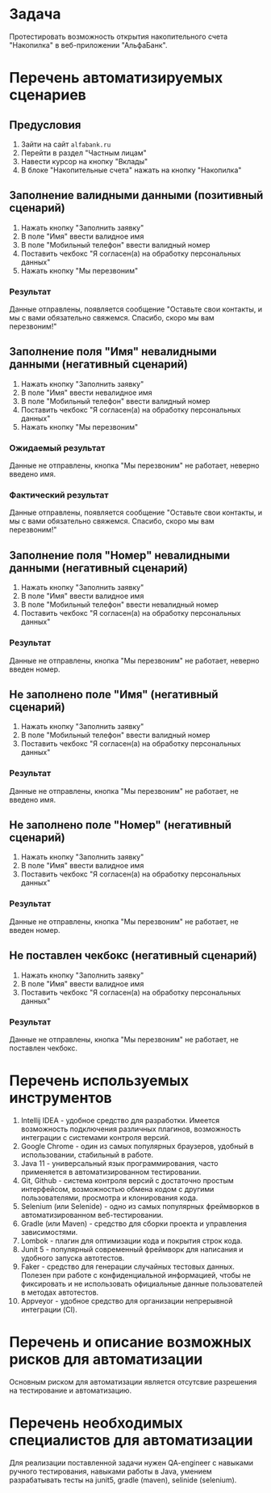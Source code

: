 # Задача
Протестировать возможность открытия накопительного счета "Накопилка" в веб-приложении "АльфаБанк".

# Перечень автоматизируемых сценариев

## Предусловия
1. Зайти на сайт ```alfabank.ru```
2. Перейти в раздел "Частным лицам"
3. Навести курсор на кнопку "Вклады"
4. В блоке "Накопительные счета" нажать на кнопку "Накопилка"

## Заполнение валидными данными (позитивный сценарий)
1. Нажать кнопку "Заполнить заявку"
2. В поле "Имя" ввести валидное имя
3. В поле "Мобильный телефон" ввести валидный номер
4. Поставить чекбокс "Я согласен(а) на обработку персональных данных"
5. Нажать кнопку "Мы перезвоним"

### Результат 
Данные отправлены, появляется сообщение "Оставьте свои контакты, и мы с вами обязательно свяжемся. Спасибо, скоро мы вам перезвоним!"

## Заполнение поля "Имя" невалидными данными (негативный сценарий)
1. Нажать кнопку "Заполнить заявку"
2. В поле "Имя" ввести невалидное имя
3. В поле "Мобильный телефон" ввести валидный номер
4. Поставить чекбокс "Я согласен(а) на обработку персональных данных"
5. Нажать кнопку "Мы перезвоним"

### Ожидаемый результат
Данные не отправлены, кнопка "Мы перезвоним" не работает, неверно введено имя.

### Фактический результат 
Данные отправлены, появляется сообщение "Оставьте свои контакты, и мы с вами обязательно свяжемся. Спасибо, скоро мы вам перезвоним!"

## Заполнение поля "Номер" невалидными данными (негативный сценарий)
1. Нажать кнопку "Заполнить заявку"
2. В поле "Имя" ввести валидное имя
3. В поле "Мобильный телефон" ввести невалидный номер
4. Поставить чекбокс "Я согласен(а) на обработку персональных данных"

### Результат
Данные не отправлены, кнопка "Мы перезвоним" не работает, неверно введен номер.

## Не заполнено поле "Имя" (негативный сценарий)
1. Нажать кнопку "Заполнить заявку"
2. В поле "Мобильный телефон" ввести валидный номер
3. Поставить чекбокс "Я согласен(а) на обработку персональных данных"

### Результат
Данные не отправлены, кнопка "Мы перезвоним" не работает, не введено имя.

## Не заполнено поле "Номер" (негативный сценарий)
1. Нажать кнопку "Заполнить заявку"
2. В поле "Имя" ввести валидное имя
3. Поставить чекбокс "Я согласен(а) на обработку персональных данных"

### Результат
Данные не отправлены, кнопка "Мы перезвоним" не работает, не введен номер.

## Не поставлен чекбокс (негативный сценарий)
1. Нажать кнопку "Заполнить заявку"
2. В поле "Имя" ввести валидное имя
3. Поставить чекбокс "Я согласен(а) на обработку персональных данных"

### Результат
Данные не отправлены, кнопка "Мы перезвоним" не работает, не поставлен чекбокс.

# Перечень используемых инструментов
1. Intellij IDEA - удобное средство для разработки. Имеется возможность подключения различных плагинов, возможность интеграции с системами контроля версий.
2. Google Chrome - один из самых популярных браузеров, удобный в использовании, стабильный в работе.
3. Java 11 - универсальный язык программирования, часто применяется в автоматизированном тестировании.
4. Git, Github - система контроля версий с достаточно простым интерфейсом, возможностью обмена кодом с другими пользователями, просмотра и клонирования кода.
5. Selenium (или Selenide) - одно из самых популярных фреймворков в автоматизированном веб-тестировании. 
6. Gradle (или Maven) - средство для сборки проекта и управления зависимостями.
7. Lombok - плагин для оптимизации кода и покрытия строк кода.
8. Junit 5 - популярный современный фреймворк для написания и удобного запуска автотестов.
9. Faker - средство для генерации случайных тестовых данных. Полезен при работе с конфиденциальной информацией, чтобы не фиксировать и не использовать официальные данные пользователей в методах автотестов.
10. Appveyor - удобное средство для организации непрерывной интеграции (CI).

# Перечень и описание возможных рисков для автоматизации
Основным риском для автоматизации является отсутсвие разрешения на тестирование и автоматизацию.

# Перечень необходимых специалистов для автоматизации
Для реализации поставленной задачи нужен QA-engineer с навыками ручного тестирования, навыками работы в Java, умением разрабатывать тесты на junit5, gradle (maven), selinide (selenium).